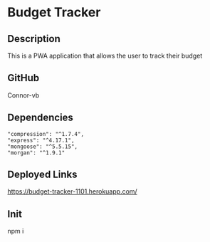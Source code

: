 
# Budget Tracker

## Description
This is a PWA application that allows the user to track their budget

## GitHub
Connor-vb

## Dependencies
    "compression": "^1.7.4",
    "express": "^4.17.1",
    "mongoose": "^5.5.15",
    "morgan": "^1.9.1"


## Deployed Links
https://budget-tracker-1101.herokuapp.com/

## Init
npm i
        